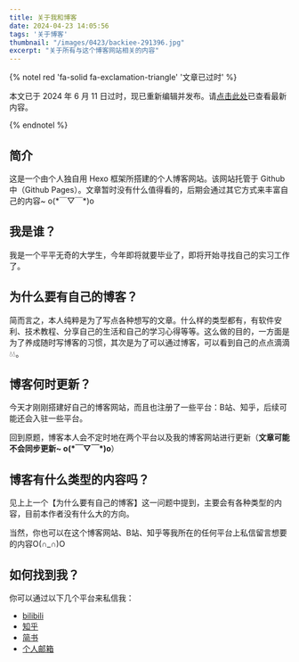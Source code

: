 ```yaml
---
title: 关于我和博客
date: 2024-04-23 14:05:56
tags: '关于博客'
thumbnail: "/images/0423/backiee-291396.jpg"
excerpt: "关于所有与这个博客网站相关的内容"
---
```


{% notel red 'fa-solid fa-exclamation-triangle' '文章已过时' %}

本文已于 2024 年 6 月 11 日过时，现已重新编辑并发布。请[点击此处](/2024/06/11/关于我的博客/)已查看最新内容。

{% endnotel %}

## 简介

这是一个由个人独自用 Hexo 框架所搭建的个人博客网站。该网站托管于 Github 中（Github Pages）。文章暂时没有什么值得看的，后期会通过其它方式来丰富自己的内容~ o(\*￣▽￣\*)o

## 我是谁？

我是一个平平无奇的大学生，今年即将就要毕业了，即将开始寻找自己的实习工作了。

## 为什么要有自己的博客？

简而言之，本人纯粹是为了写点各种想写的文章。什么样的类型都有，有软件安利、技术教程、分享自己的生活和自己的学习心得等等。这么做的目的，一方面是为了养成随时写博客的习惯，其次是为了可以通过博客，可以看到自己的点点滴滴💧💧。

## 博客何时更新？

今天才刚刚搭建好自己的博客网站，而且也注册了一些平台：B站、知乎，后续可能还会入驻一些平台。

回到原题，博客本人会不定时地在两个平台以及我的博客网站进行更新（**文章可能不会同步更新~ o(\*￣▽￣\*)o**）

## 博客有什么类型的内容吗？

见上上一个【为什么要有自己的博客】这一问题中提到，主要会有各种类型的内容，目前本作者没有什么大的方向。

当然，你也可以在这个博客网站、B站、知乎等我所在的任何平台上私信留言想要的内容O(∩_∩)O

## 如何找到我？

你可以通过以下几个平台来私信我：

- [bilibili](https://space.bilibili.com/1896645285?spm_id_from=333.1007.0.0)
- [知乎](https://www.zhihu.com/people/catisnotfound)
- [简书](https://www.jianshu.com/u/7ef34e5bf13f)
- [个人邮箱](mailto:1636879962@qq.com)
